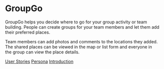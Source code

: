 # GroupGo
GroupGo helps you decide where to go for your group activity or team building. People can create groups for your team members and let them add their preferred places.

Team members can add photos and comments to the locations they added. The shared places can be viewed in the map or list form and everyone in the group can view the place details.

[User Stories](https://github.com/billywang1997/GroupGo/blob/main/Project/User%20Stories/User%20Stories_GroupGo.pdf)
[Persona](https://github.com/billywang1997/GroupGo/tree/main/Project/Persona)
[Introduction](https://github.com/billywang1997/GroupGo/tree/main/Project/Introduction)
